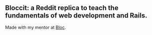 
 ## Bloccit: a Reddit replica to teach the fundamentals of web development and Rails.
 
 Made with my mentor at [Bloc](http://bloc.io).